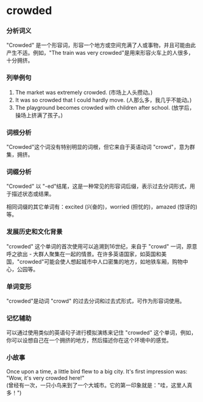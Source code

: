 # crowded

### 分析词义

  

"Crowded" 是一个形容词，形容一个地方或空间充满了人或事物，并且可能由此产生不适。例如，"The train was very crowded"是用来形容火车上的人很多，十分拥挤。

  

### 列举例句

  

1.  The market was extremely crowded. (市场上人头攒动。)
2.  It was so crowded that I could hardly move. (人那么多，我几乎不能动。)
3.  The playground becomes crowded with children after school. (放学后，操场上挤满了孩子。)

  

### 词根分析

  

"Crowded"这个词没有特别明显的词根，但它来自于英语动词 "crowd"，意为群集，拥挤。

  

### 词缀分析

  

"Crowded" 以 "-ed"结尾，这是一种常见的形容词后缀，表示过去分词形式，用于描述状态或结果。

  

相同词缀的其它单词有：excited (兴奋的)，worried (担忧的)，amazed (惊讶的) 等。

  

### 发展历史和文化背景

  

"crowded" 这个单词的首次使用可以追溯到16世纪，来自于 "crowd" 一词，原意呼之欲出 - 大群人聚集在一起的情景。在许多英语国家，如英国和美国，"crowded"可能会使人想起城市中人口密集的地方，如地铁车厢，购物中心，公园等。

  

### 单词变形

  

"crowded"是动词 "crowd" 的过去分词和过去式形式，可作为形容词使用。

  

### 记忆辅助

  

可以通过使用类似的英语句子进行模拟演练来记住 "crowded" 这个单词，例如，你可以设想自己在一个拥挤的地方，然后描述你在这个环境中的感觉。

  

### 小故事

  

Once upon a time, a little bird flew to a big city. It's first impression was: "Wow, it's very crowded here!"  
(曾经有一次，一只小鸟来到了一个大城市。它的第一印象就是："哇，这里人真多！")
